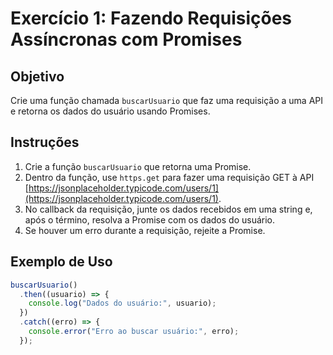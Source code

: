 # Exercício 1: Fazendo Requisições Assíncronas com Promises

## Objetivo

Crie uma função chamada `buscarUsuario` que faz uma requisição a uma API e retorna os dados do usuário usando Promises.

## Instruções

1. Crie a função `buscarUsuario` que retorna uma Promise.
2. Dentro da função, use `https.get` para fazer uma requisição GET à API [https://jsonplaceholder.typicode.com/users/1](https://jsonplaceholder.typicode.com/users/1).
3. No callback da requisição, junte os dados recebidos em uma string e, após o término, resolva a Promise com os dados do usuário.
4. Se houver um erro durante a requisição, rejeite a Promise.

## Exemplo de Uso

```javascript
buscarUsuario()
  .then((usuario) => {
    console.log("Dados do usuário:", usuario);
  })
  .catch((erro) => {
    console.error("Erro ao buscar usuário:", erro);
  });
```
